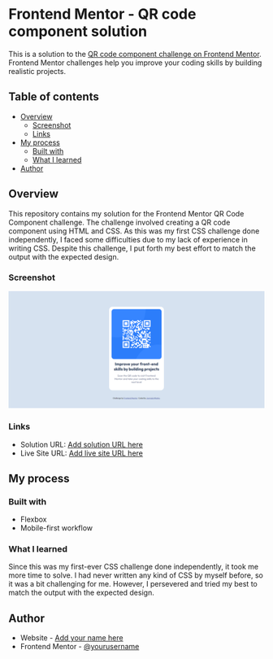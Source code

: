 # Frontend Mentor - QR code component solution

This is a solution to the [QR code component challenge on Frontend Mentor](https://www.frontendmentor.io/challenges/qr-code-component-iux_sIO_H). Frontend Mentor challenges help you improve your coding skills by building realistic projects. 

## Table of contents

- [Overview](#overview)
  - [Screenshot](#screenshot)
  - [Links](#links)
- [My process](#my-process)
  - [Built with](#built-with)
  - [What I learned](#what-i-learned)
- [Author](#author)


## Overview
This repository contains my solution for the Frontend Mentor QR Code Component challenge. The challenge involved creating a QR code component using HTML and CSS. As this was my first CSS challenge done independently, I faced some difficulties due to my lack of experience in writing CSS. Despite this challenge, I put forth my best effort to match the output with the expected design.
### Screenshot

![](./screenshot.jpg)

### Links

- Solution URL: [Add solution URL here](https://your-solution-url.com)
- Live Site URL: [Add live site URL here](https://jaymala-963.github.io/qr-code-frontend-mentor/)

## My process

### Built with

- Flexbox
- Mobile-first workflow

### What I learned

Since this was my first-ever CSS challenge done independently, it took me more time to solve. I had never written any kind of CSS by myself before, so it was a bit challenging for me. However, I persevered and tried my best to match the output with the expected design.

## Author

- Website - [Add your name here](https://github.com/JAYMALA-963)
- Frontend Mentor - [@yourusername](https://www.frontendmentor.io/profile/JAYMALA-963)


